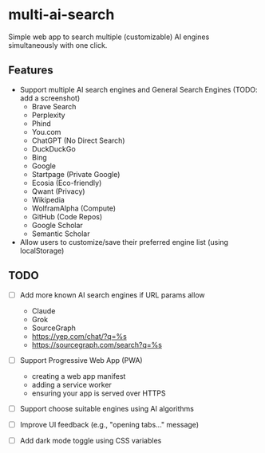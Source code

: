 # multi-ai-search

Simple web app to search multiple (customizable) AI engines simultaneously with one click.

## Features
- Support multiple AI search engines and General Search Engines (TODO: add a screenshot)
  - Brave Search
  - Perplexity
  - Phind
  - You.com
  - ChatGPT (No Direct Search)
  - DuckDuckGo
  - Bing
  - Google
  - Startpage (Private Google)
  - Ecosia (Eco-friendly)
  - Qwant (Privacy)
  - Wikipedia
  - WolframAlpha (Compute)
  - GitHub (Code Repos)
  - Google Scholar
  - Semantic Scholar
- Allow users to customize/save their preferred engine list (using localStorage)

## TODO

- [ ] Add more known AI search engines if URL params allow
  * Claude
  * Grok
  * SourceGraph
  * https://yep.com/chat/?q=%s
  * https://sourcegraph.com/search?q=%s

- [ ] Support Progressive Web App (PWA)
  * creating a web app manifest
  * adding a service worker
  * ensuring your app is served over HTTPS

- [ ] Support choose suitable engines using AI algorithms
- [ ] Improve UI feedback (e.g., "opening tabs..." message)
- [ ] Add dark mode toggle using CSS variables
